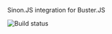Sinon.JS integration for Buster.JS

![Build status](https://secure.travis-ci.org/busterjs/sinon-buster.png?branch=master)
